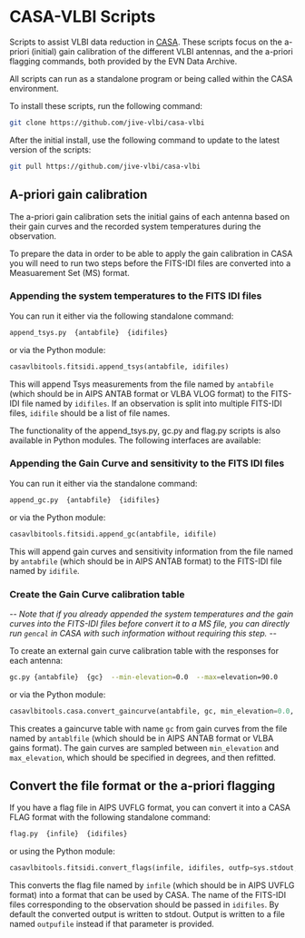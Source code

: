 # CASA-VLBI Scripts

Scripts to assist VLBI data reduction in [CASA](https://casa.nrao.edu).
These scripts focus on the a-priori (initial) gain calibration of the
different VLBI antennas, and the a-priori flagging commands, both provided
by the EVN Data Archive.

All scripts can run as a standalone program or being called within the
CASA environment.

To install these scripts, run the following command:

```bash
git clone https://github.com/jive-vlbi/casa-vlbi
```

After the initial install, use the following command to update to the
latest version of the scripts:

```bash
git pull https://github.com/jive-vlbi/casa-vlbi
```


## A-priori gain calibration

The a-priori gain calibration sets the initial gains of each antenna
based on their gain curves and the recorded system temperatures during
the observation.

To prepare the data in order to be able to apply the gain calibration in
CASA you will need to run two steps before the FITS-IDI files are converted
into a Measuarement Set (MS) format.


### Appending the system temperatures to the FITS IDI files

You can run it either via the following standalone command:

```bash
append_tsys.py  {antabfile}  {idifiles}
```
or via the Python module:
```python
casavlbitools.fitsidi.append_tsys(antabfile, idifiles)
```

This will append Tsys measurements from the file named by `antabfile` (which
should be in AIPS ANTAB format or VLBA VLOG format) to the FITS-IDI
file named by `idifiles`.  If an observation is split into multiple
FITS-IDI files, `idifile` should be a list of file names.



The functionality of the append_tsys.py, gc.py and flag.py scripts is
also available in Python modules.  The following interfaces are
available:


### Appending the Gain Curve and sensitivity to the FITS IDI files

You can run it either via the standalone command:
```bash
append_gc.py  {antabfile}  {idifiles}
```
or via the Python module:
```python
casavlbitools.fitsidi.append_gc(antabfile, idifile)
```
This will append gain curves and sensitivity information from the file named by
`antabfile` (which should be in AIPS ANTAB format) to the FITS-IDI
file named by `idifile`.


### Create the Gain Curve calibration table

*-- Note that if you already appended the system temperatures and the gain curves into the
FITS-IDI files before convert it to a MS file, you can directly run `gencal` in CASA
with such information without requiring this step. --*

To create an external gain curve calibration table with the responses for each antenna:
```bash
gc.py {antabfile}  {gc}  --min-elevation=0.0  --max=elevation=90.0
```
or via the Python module:
```python
casavlbitools.casa.convert_gaincurve(antabfile, gc, min_elevation=0.0, max_elevation=90.0)
```
This creates a gaincurve table with name `gc` from gain curves from the file
named by `antablfile` (which should be in AIPS ANTAB format or VLBA
gains format).  The gain curves are sampled between `min_elevation`
and `max_elevation`, which should be specified in degrees, and then
refitted.


## Convert the file format or the a-priori flagging

If you have a flag file in AIPS UVFLG format, you can convert it into a
CASA FLAG format with the following standalone command:
```bash
flag.py  {infile}  {idifiles}
```
or using the Python module:
```python
casavlbitools.fitsidi.convert_flags(infile, idifiles, outfp=sys.stdout, outfile=None)
```

This converts the flag file named by `infile` (which should be in AIPS UVFLG
format) into a format that can be used by CASA.  The name of the
FITS-IDI files corresponding to the observation should be passed in
`idifiles`.  By default the converted output is written to stdout.
Output is written to a file named `outpufile` instead if that
parameter is provided.
